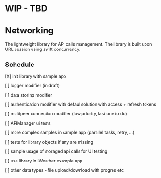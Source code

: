 # **WIP - TBD**

# Networking
The lightweight library for API calls management. The library is built upon URL session using swift concurrency.

## Schedule
  [X] init library with sample app

  [ ] logger modifier (in draft)

  [ ] data storing modifier

  [ ] authentication modifier with defaul solution with access + refresh tokens

  [ ] multipeer connection modifier (low priority, last one to do)
  
  [ ] APIManager ui tests

  [ ] more complex samples in sample app (parallel tasks, retry, ...)

  [ ] tests for library objects if any are missing
  
  [ ] sample usage of storaged api calls for UI testing
  
  [ ] use library in iWeather example app
  
  [ ] other data types - file upload/download with progres etc
